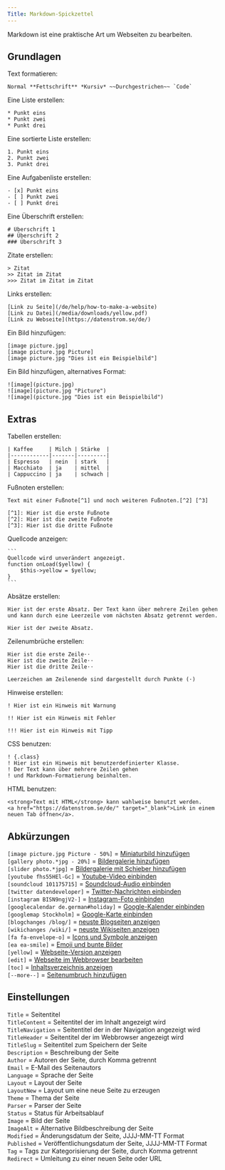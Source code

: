 ```yaml
---
Title: Markdown-Spickzettel
---
```

Markdown ist eine praktische Art um Webseiten zu bearbeiten.

## Grundlagen

Text formatieren:

    Normal **Fettschrift** *Kursiv* ~~Durchgestrichen~~ `Code`

Eine Liste erstellen:

    * Punkt eins
    * Punkt zwei
    * Punkt drei

Eine sortierte Liste erstellen:

    1. Punkt eins
    2. Punkt zwei
    3. Punkt drei

Eine Aufgabenliste erstellen:

    - [x] Punkt eins
    - [ ] Punkt zwei
    - [ ] Punkt drei

Eine Überschrift erstellen:

    # Überschrift 1
    ## Überschrift 2
    ### Überschrift 3

Zitate erstellen:

    > Zitat
    >> Zitat im Zitat
    >>> Zitat im Zitat im Zitat

Links erstellen:

    [Link zu Seite](/de/help/how-to-make-a-website)
    [Link zu Datei](/media/downloads/yellow.pdf)
    [Link zu Webseite](https://datenstrom.se/de/)

Ein Bild hinzufügen:

    [image picture.jpg]
    [image picture.jpg Picture]
    [image picture.jpg "Dies ist ein Beispielbild"]

Ein Bild hinzufügen, alternatives Format:

    ![image](picture.jpg)
    ![image](picture.jpg "Picture")
    ![image](picture.jpg "Dies ist ein Beispielbild")

## Extras

Tabellen erstellen:

    | Kaffee     | Milch | Stärke  |
    |------------|-------|---------|
    | Espresso   | nein  | stark   |
    | Macchiato  | ja    | mittel  |
    | Cappuccino | ja    | schwach |

Fußnoten erstellen:

    Text mit einer Fußnote[^1] und noch weiteren Fußnoten.[^2] [^3]
    
    [^1]: Hier ist die erste Fußnote
    [^2]: Hier ist die zweite Fußnote
    [^3]: Hier ist die dritte Fußnote

Quellcode anzeigen:

    ```
    Quellcode wird unverändert angezeigt.
    function onLoad($yellow) {
        $this->yellow = $yellow;
    }
    ```

Absätze erstellen:

    Hier ist der erste Absatz. Der Text kann über mehrere Zeilen gehen
    und kann durch eine Leerzeile vom nächsten Absatz getrennt werden.

    Hier ist der zweite Absatz.

Zeilenumbrüche erstellen:

    Hier ist die erste Zeile⋅⋅
    Hier ist die zweite Zeile⋅⋅
    Hier ist die dritte Zeile⋅⋅
    
    Leerzeichen am Zeilenende sind dargestellt durch Punkte (⋅)

Hinweise erstellen:

    ! Hier ist ein Hinweis mit Warnung
    
    !! Hier ist ein Hinweis mit Fehler
    
    !!! Hier ist ein Hinweis mit Tipp

CSS benutzen:

    ! {.class}
    ! Hier ist ein Hinweis mit benutzerdefinierter Klasse.
    ! Der Text kann über mehrere Zeilen gehen
    ! und Markdown-Formatierung beinhalten.

HTML benutzen:

    <strong>Text mit HTML</strong> kann wahlweise benutzt werden.
    <a href="https://datenstrom.se/de/" target="_blank">Link in einem neuen Tab öffnen</a>.

## Abkürzungen

`[image picture.jpg Picture - 50%]` = [Miniaturbild hinzufügen](https://github.com/datenstrom/yellow-extensions/tree/master/features/image)  
`[gallery photo.*jpg - 20%]` = [Bildergalerie hinzufügen](https://github.com/datenstrom/yellow-extensions/tree/master/features/gallery)  
`[slider photo.*jpg]` = [Bildergalerie mit Schieber hinzufügen](https://github.com/datenstrom/yellow-extensions/tree/master/features/slider)  
`[youtube fhs55HEl-Gc]` = [Youtube-Video einbinden](https://github.com/datenstrom/yellow-extensions/tree/master/features/youtube)  
`[soundcloud 101175715]` = [Soundcloud-Audio einbinden](https://github.com/datenstrom/yellow-extensions/tree/master/features/soundcloud)  
`[twitter datendeveloper]` = [Twitter-Nachrichten einbinden](https://github.com/datenstrom/yellow-extensions/tree/master/features/twitter)  
`[instagram BISN9ngjV2-]` = [Instagram-Foto einbinden](https://github.com/datenstrom/yellow-extensions/tree/master/features/instagram)  
`[googlecalendar de.german#holiday]` = [Google-Kalender einbinden](https://github.com/datenstrom/yellow-extensions/tree/master/features/googlecalendar)  
`[googlemap Stockholm]` = [Google-Karte einbinden](https://github.com/datenstrom/yellow-extensions/tree/master/features/googlemap)  
`[blogchanges /blog/]` = [neuste Blogseiten anzeigen](https://github.com/datenstrom/yellow-extensions/tree/master/features/blog)  
`[wikichanges /wiki/]` = [neuste Wikiseiten anzeigen](https://github.com/datenstrom/yellow-extensions/tree/master/features/wiki)  
`[fa fa-envelope-o]` = [Icons und Symbole anzeigen](https://github.com/datenstrom/yellow-extensions/tree/master/features/fontawesome)  
`[ea ea-smile]` = [Emoji und bunte Bilder](https://github.com/datenstrom/yellow-extensions/tree/master/features/emojiawesome)  
`[yellow]` = [Webseite-Version anzeigen](https://github.com/datenstrom/yellow-extensions/tree/master/features/core)  
`[edit]` = [Webseite im Webbrowser bearbeiten](https://github.com/datenstrom/yellow-extensions/tree/master/features/edit)  
`[toc]` = [Inhaltsverzeichnis anzeigen](https://github.com/datenstrom/yellow-extensions/tree/master/features/toc)  
`[--more--]` = [Seitenumbruch hinzufügen](https://github.com/datenstrom/yellow-extensions/tree/master/features/blog)  

## Einstellungen

`Title` = Seitentitel  
`TitleContent` = Seitentitel der im Inhalt angezeigt wird  
`TitleNavigation` = Seitentitel der in der Navigation angezeigt wird  
`TitleHeader` = Seitentitel der im Webbrowser angezeigt wird  
`TitleSlug` = Seitentitel zum Speichern der Seite  
`Description` = Beschreibung der Seite  
`Author` = Autoren der Seite, durch Komma getrennt  
`Email` = E-Mail des Seitenautors  
`Language` = Sprache der Seite  
`Layout` = Layout der Seite  
`LayoutNew` = Layout um eine neue Seite zu erzeugen  
`Theme` = Thema der Seite  
`Parser` = Parser der Seite  
`Status` = Status für Arbeitsablauf  
`Image` = Bild der Seite  
`ImageAlt` = Alternative Bildbeschreibung der Seite  
`Modified` = Änderungsdatum der Seite, JJJJ-MM-TT Format  
`Published` = Veröffentlichungsdatum der Seite, JJJJ-MM-TT Format  
`Tag` = Tags zur Kategorisierung der Seite, durch Komma getrennt  
`Redirect` = Umleitung zu einer neuen Seite oder URL  

